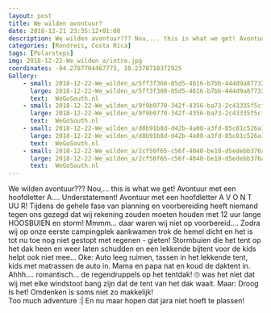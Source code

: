 ```yaml
---
layout: post
title: We wilden avontuur?
date: 2018-12-21 23:35:12+01:00
description: We wilden avontuur??? Nou,... this is what we get! Avontuur met een hoofdletter A.... Understatement! 
categories: [Rondreis, Costa Rica]
tags: [Polarsteps]
img: 2018-12-22-We_wilden_a/intro.jpg
coordinates: -84.2787704467773, 10.2370710372925
Gallery:
    - small: 2018-12-22-We_wilden_a/5ff3f360-85d5-4616-b7bb-444d9a877335_large_image.jpg
      large: 2018-12-22-We_wilden_a/5ff3f360-85d5-4616-b7bb-444d9a877335_large_image.jpg
      text:  WeGoSouth.nl
    - small: 2018-12-22-We_wilden_a/9f9b9770-342f-4356-ba73-2c43335f5cf9_large_image.jpg
      large: 2018-12-22-We_wilden_a/9f9b9770-342f-4356-ba73-2c43335f5cf9_large_image.jpg
      text:  WeGoSouth.nl
    - small: 2018-12-22-We_wilden_a/d8b91b8d-d42b-4a08-a3fd-85c81c526a18_large_image.jpg
      large: 2018-12-22-We_wilden_a/d8b91b8d-d42b-4a08-a3fd-85c81c526a18_large_image.jpg
      text:  WeGoSouth.nl
    - small: 2018-12-22-We_wilden_a/2cf50f65-c56f-4040-be10-d5edebb376af_large_image.jpg
      large: 2018-12-22-We_wilden_a/2cf50f65-c56f-4040-be10-d5edebb376af_large_image.jpg
      text:  WeGoSouth.nl
---
```


We wilden avontuur??? Nou,... this is what we get! Avontuur met een hoofdletter A.... Understatement! 
Avontuur met een hoofdletter 
A V O N T UU R! 
Tijdens de gehele fase van planning en voorbereiding heeft niemand tegen ons gezegd dat wij rekening zouden moeten houden met 12 uur lange HOOSBUIEN en storm! Mmmm... daar waren wij niet op voorbereid.... 
Zodra wij op onze eerste campingplek aankwamen trok de hemel dicht en het is tot nu toe nog niet gestopt met regenen - gieten! Stormbuien die het tent op het dak heen en weer laten schudden en een lekkende bijtent voor de kids helpt ook niet mee... 
Oke: Auto leeg ruimen, tassen in het lekkende tent, kids met matrassen de auto in. 
Mama en papa nat en koud de daktent in. Ahhh.... romantisch... de regendruppels op het tentdak! 🙄 was het niet dat wij met elke windstoot bang zijn dat de tent van het dak waait. Maar: Droog is het! 
Omdenken is soms niet zo makkelijk!  
Too much adventure :|
En nu maar hopen dat jara niet hoeft te plassen! 


